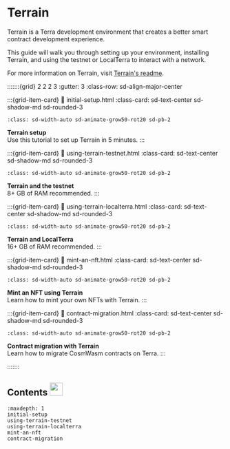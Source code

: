 # Terrain

Terrain is a Terra development environment that creates a better smart contract development experience.

This guide will walk you through setting up your environment, installing Terrain, and using the testnet or LocalTerra to interact with a network.

For more information on Terrain, visit [Terrain's readme](https://github.com/terra-money/terrain#readme).

:::::::{grid} 2 2 2 3
:gutter: 3
:class-row: sd-align-major-center

:::{grid-item-card}
:link: initial-setup.html
:class-card: sd-text-center sd-shadow-md sd-rounded-3
```{image} /img/terrain.png
:class: sd-width-auto sd-animate-grow50-rot20 sd-pb-2
```
**Terrain setup**  
Use this tutorial to set up Terrain in 5 minutes.
:::

:::{grid-item-card}
:link: using-terrain-testnet.html
:class-card: sd-text-center sd-shadow-md sd-rounded-3
```{image} /img/icon_node.svg
:class: sd-width-auto sd-animate-grow50-rot20 sd-pb-2
```
**Terrain and the testnet**  
8+ GB of RAM recommended. 
:::

:::{grid-item-card}
:link: using-terrain-localterra.html
:class-card: sd-text-center sd-shadow-md sd-rounded-3
```{image} /img/LocalTerra.svg
:class: sd-width-auto sd-animate-grow50-rot20 sd-pb-2
```
**Terrain and LocalTerra**  
16+ GB of RAM recommended.
:::

:::{grid-item-card}
:link: mint-an-nft.html
:class-card: sd-text-center sd-shadow-md sd-rounded-3
```{image} /img/bullet_terra.svg
:class: sd-width-auto sd-animate-grow50-rot20 sd-pb-2
```
**Mint an NFT using Terrain**  
Learn how to mint your own NFTs with Terrain. 
:::

:::{grid-item-card}
:link: contract-migration.html
:class-card: sd-text-center sd-shadow-md sd-rounded-3
```{image} /img/icon_smartcontract.svg
:class: sd-width-auto sd-animate-grow50-rot20 sd-pb-2
```
**Contract migration with Terrain**  
Learn how to migrate CosmWasm contracts on Terra. 
:::

:::::::

## Contents <img src="/img/Glossary.svg" height="30px">

```{toctree}
:maxdepth: 1
initial-setup
using-terrain-testnet
using-terrain-localterra
mint-an-nft
contract-migration

```
